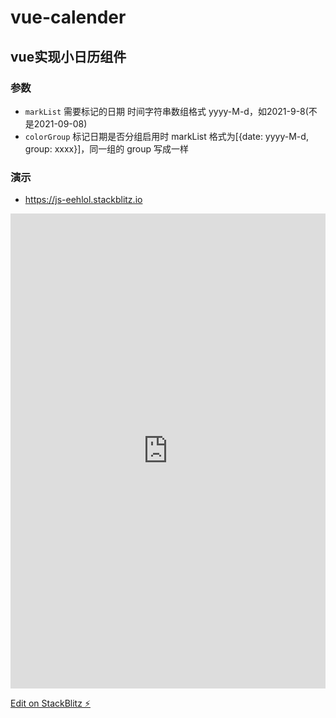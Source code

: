 # vue-calender

## vue实现小日历组件

### 参数
  * ``markList`` 需要标记的日期 时间字符串数组格式 yyyy-M-d，如2021-9-8(不是2021-09-08)
  * ``colorGroup`` 标记日期是否分组启用时 markList 格式为[{date: yyyy-M-d, group: xxxx}]，同一组的 group 写成一样

### 演示 
* https://js-eehlol.stackblitz.io
<iframe height="0" width="0" src="https://stackblitz.com/edit/vue-calender" scrolling="yes" border="0" frameborder="no"  framespacing="0" allowfullscreen="true">  </iframe>
<iframe height="760" width="100%" src="https://vue-calender.stackblitz.io" scrolling="no" border="0" frameborder="no"  framespacing="0" allowfullscreen="true">  </iframe>

[Edit on StackBlitz ⚡️](https://stackblitz.com/edit/vue-calender)
